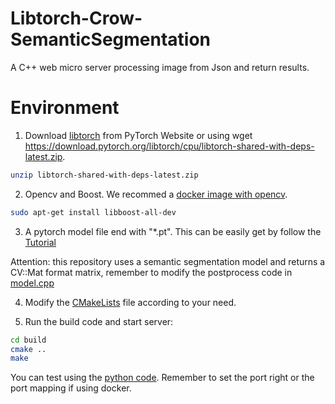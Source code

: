 # Libtorch-Crow-SemanticSegmentation
A C++ web micro server processing image from Json and return results.

# Environment
1. Download [libtorch](https://pytorch.org/get-started/locally/) from PyTorch Website
 or using wget https://download.pytorch.org/libtorch/cpu/libtorch-shared-with-deps-latest.zip.
```bash
unzip libtorch-shared-with-deps-latest.zip 
```

2. Opencv and Boost. We recommed a [docker image with opencv](https://www.learnopencv.com/install-opencv-docker-image-ubuntu-macos-windows/).
```bash
sudo apt-get install libboost-all-dev
```

3. A pytorch model file end with "*.pt". This can be easily get by follow the [Tutorial](https://pytorch.org/tutorials/advanced/cpp_export.html#loading-a-pytorch-model-in-c) 

Attention: this repository uses a semantic segmentation model and returns a CV::Mat format matrix,
remember to modify the postprocess code in [model.cpp](model.cpp)

4. Modify the [CMakeLists](CMakeLists.txt) file according to your need.

5. Run the build code and start server:
```bash
cd build 
cmake ..
make
```
You can test using the [python code](test_port.py).
Remember to set the port right or the port mapping if using docker.